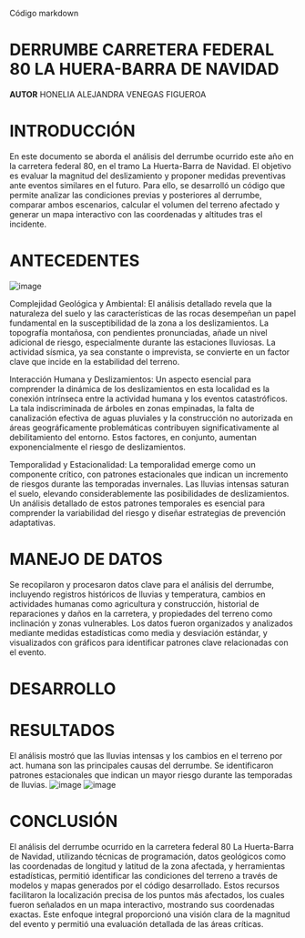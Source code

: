 Código markdown
# DERRUMBE CARRETERA FEDERAL 80 LA HUERA-BARRA DE NAVIDAD 
**AUTOR** HONELIA ALEJANDRA VENEGAS FIGUEROA 
# INTRODUCCIÓN 
En este documento se aborda el análisis del derrumbe ocurrido este año en la carretera federal 80, en el tramo La Huerta-Barra de Navidad. El objetivo es evaluar la magnitud del deslizamiento y proponer medidas preventivas ante eventos similares en el futuro. Para ello, se desarrolló un código que permite analizar las condiciones previas y posteriores al derrumbe, comparar ambos escenarios, calcular el volumen del terreno afectado y generar un mapa interactivo con las coordenadas y altitudes tras el incidente.
# ANTECEDENTES
![image](https://github.com/user-attachments/assets/df62147d-d9f4-4096-863c-41d6b6a8767f)


Complejidad Geológica y Ambiental: El análisis detallado revela que la naturaleza del suelo y las características de las rocas desempeñan un papel fundamental en la susceptibilidad de la zona a los deslizamientos. La topografía montañosa, con pendientes pronunciadas, añade un nivel adicional de riesgo, especialmente durante las estaciones lluviosas. La actividad sísmica, ya sea constante o imprevista, se convierte en un factor clave que incide en la estabilidad del terreno.

Interacción Humana y Deslizamientos: Un aspecto esencial para comprender la dinámica de los deslizamientos en esta localidad es la conexión intrínseca entre la actividad humana y los eventos catastróficos. La tala indiscriminada de árboles en zonas empinadas, la falta de canalización efectiva de aguas pluviales y la construcción no autorizada en áreas geográficamente problemáticas contribuyen significativamente al debilitamiento del entorno. Estos factores, en conjunto, aumentan exponencialmente el riesgo de deslizamientos.

Temporalidad y Estacionalidad: La temporalidad emerge como un componente crítico, con patrones estacionales que indican un incremento de riesgos durante las temporadas invernales. Las lluvias intensas saturan el suelo, elevando considerablemente las posibilidades de deslizamientos. Un análisis detallado de estos patrones temporales es esencial para comprender la variabilidad del riesgo y diseñar estrategias de prevención adaptativas.

# MANEJO DE DATOS
Se recopilaron y procesaron datos clave para el análisis del derrumbe, incluyendo registros históricos de lluvias y temperatura, 
cambios en actividades humanas como agricultura y construcción, historial de reparaciones y daños en la carretera, y propiedades 
del terreno como inclinación y zonas vulnerables. Los datos fueron organizados y analizados mediante medidas estadísticas como 
media y desviación estándar, y visualizados con gráficos para identificar patrones clave relacionadas con el evento.
# DESARROLLO

# RESULTADOS 
El análisis mostró que las lluvias intensas y los cambios en el terreno por act. humana son las principales causas del derrumbe. Se identificaron patrones estacionales que indican un mayor riesgo durante las temporadas de lluvias.
![image](https://github.com/user-attachments/assets/80ec3f24-efe4-4c02-ac22-9e1fa1689000)
![image](https://github.com/user-attachments/assets/f0120731-b0a8-4972-b60a-b0cf11c4b80a)

# CONCLUSIÓN
El análisis del derrumbe ocurrido en la carretera federal 80 La Huerta-Barra de Navidad, utilizando técnicas de programación, datos geológicos como las coordenadas de longitud y latitud de la zona afectada, y herramientas estadísticas, permitió identificar las condiciones del terreno a través de modelos y mapas generados por el código desarrollado. Estos recursos facilitaron la localización precisa de los puntos más afectados, los cuales fueron señalados en un mapa interactivo, mostrando sus coordenadas exactas. Este enfoque integral proporcionó una visión clara de la magnitud del evento y permitió una evaluación detallada de las áreas críticas.


